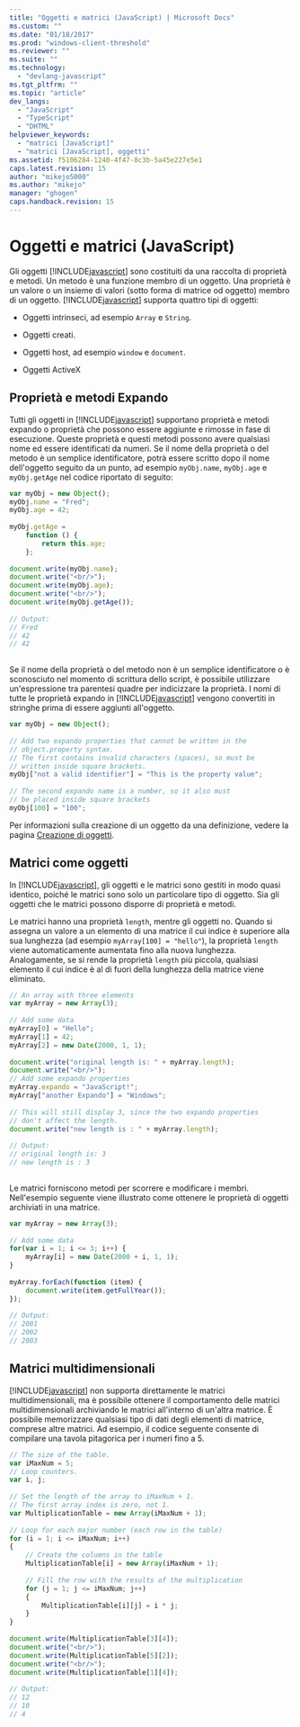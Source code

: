 ```yaml
---
title: "Oggetti e matrici (JavaScript) | Microsoft Docs"
ms.custom: ""
ms.date: "01/18/2017"
ms.prod: "windows-client-threshold"
ms.reviewer: ""
ms.suite: ""
ms.technology: 
  - "devlang-javascript"
ms.tgt_pltfrm: ""
ms.topic: "article"
dev_langs: 
  - "JavaScript"
  - "TypeScript"
  - "DHTML"
helpviewer_keywords: 
  - "matrici [JavaScript]"
  - "matrici [JavaScript], oggetti"
ms.assetid: f5106284-1240-4f47-8c3b-5a45e227e5e1
caps.latest.revision: 15
author: "mikejo5000"
ms.author: "mikejo"
manager: "ghogen"
caps.handback.revision: 15
---
```

# Oggetti e matrici (JavaScript)
Gli oggetti [!INCLUDE[javascript](../javascript/includes/javascript-md.md)] sono costituiti da una raccolta di proprietà e metodi.  Un metodo è una funzione membro di un oggetto.  Una proprietà è un valore o un insieme di valori \(sotto forma di matrice od oggetto\) membro di un oggetto.  [!INCLUDE[javascript](../javascript/includes/javascript-md.md)] supporta quattro tipi di oggetti:  
  
-   Oggetti intrinseci, ad esempio `Array` e `String`.  
  
-   Oggetti creati.  
  
-   Oggetti host, ad esempio `window` e `document`.  
  
-   Oggetti ActiveX  
  
## Proprietà e metodi Expando  
 Tutti gli oggetti in [!INCLUDE[javascript](../javascript/includes/javascript-md.md)] supportano proprietà e metodi expando o proprietà che possono essere aggiunte e rimosse in fase di esecuzione.  Queste proprietà e questi metodi possono avere qualsiasi nome ed essere identificati da numeri.  Se il nome della proprietà o del metodo è un semplice identificatore, potrà essere scritto dopo il nome dell'oggetto seguito da un punto, ad esempio `myObj.name`, `myObj.age` e `myObj.getAge` nel codice riportato di seguito:  
  
```javascript  
var myObj = new Object();  
myObj.name = "Fred";  
myObj.age = 42;  
  
myObj.getAge =   
    function () {  
        return this.age;  
    };  
  
document.write(myObj.name);  
document.write("<br/>");  
document.write(myObj.age);  
document.write("<br/>");  
document.write(myObj.getAge());  
  
// Output:  
// Fred  
// 42  
// 42  
  
```  
  
 Se il nome della proprietà o del metodo non è un semplice identificatore o è sconosciuto nel momento di scrittura dello script, è possibile utilizzare un'espressione tra parentesi quadre per indicizzare la proprietà.  I nomi di tutte le proprietà expando in [!INCLUDE[javascript](../javascript/includes/javascript-md.md)] vengono convertiti in stringhe prima di essere aggiunti all'oggetto.  
  
```javascript  
var myObj = new Object();  
  
// Add two expando properties that cannot be written in the  
// object.property syntax.  
// The first contains invalid characters (spaces), so must be  
// written inside square brackets.  
myObj["not a valid identifier"] = "This is the property value";  
  
// The second expando name is a number, so it also must  
// be placed inside square brackets  
myObj[100] = "100";  
```  
  
 Per informazioni sulla creazione di un oggetto da una definizione, vedere la pagina [Creazione di oggetti](../javascript/creating-objects-javascript.md).  
  
## Matrici come oggetti  
 In [!INCLUDE[javascript](../javascript/includes/javascript-md.md)], gli oggetti e le matrici sono gestiti in modo quasi identico, poiché le matrici sono solo un particolare tipo di oggetto.  Sia gli oggetti che le matrici possono disporre di proprietà e metodi.  
  
 Le matrici hanno una proprietà `length`, mentre gli oggetti no.  Quando si assegna un valore a un elemento di una matrice il cui indice è superiore alla sua lunghezza \(ad esempio `myArray[100] = "hello"`\), la proprietà `length` viene automaticamente aumentata fino alla nuova lunghezza.  Analogamente, se si rende la proprietà `length` più piccola, qualsiasi elemento il cui indice è al di fuori della lunghezza della matrice viene eliminato.  
  
```javascript  
// An array with three elements  
var myArray = new Array(3);  
  
// Add some data  
myArray[0] = "Hello";  
myArray[1] = 42;  
myArray[2] = new Date(2000, 1, 1);  
  
document.write("original length is: " + myArray.length);  
document.write("<br/>");  
// Add some expando properties  
myArray.expando = "JavaScript!";  
myArray["another Expando"] = "Windows";  
  
// This will still display 3, since the two expando properties  
// don't affect the length.  
document.write("new length is : " + myArray.length);  
  
// Output:  
// original length is: 3  
// new length is : 3  
  
```  
  
 Le matrici forniscono metodi per scorrere e modificare i membri.  Nell'esempio seguente viene illustrato come ottenere le proprietà di oggetti archiviati in una matrice.  
  
```javascript  
var myArray = new Array(3);  
  
// Add some data  
for(var i = 1; i <= 3; i++) {  
    myArray[i] = new Date(2000 + i, 1, 1);  
}  
  
myArray.forEach(function (item) {  
    document.write(item.getFullYear());  
});  
  
// Output:  
// 2001  
// 2002  
// 2003  
```  
  
## Matrici multidimensionali  
 [!INCLUDE[javascript](../javascript/includes/javascript-md.md)] non supporta direttamente le matrici multidimensionali, ma è possibile ottenere il comportamento delle matrici multidimensionali archiviando le matrici all'interno di un'altra matrice. È possibile memorizzare qualsiasi tipo di dati degli elementi di matrice, comprese altre matrici. Ad esempio, il codice seguente consente di compilare una tavola pitagorica per i numeri fino a 5.  
  
```javascript  
// The size of the table.  
var iMaxNum = 5;  
// Loop counters.  
var i, j;  
  
// Set the length of the array to iMaxNum + 1.   
// The first array index is zero, not 1.  
var MultiplicationTable = new Array(iMaxNum + 1);  
  
// Loop for each major number (each row in the table)  
for (i = 1; i <= iMaxNum; i++)  
{  
    // Create the columns in the table  
    MultiplicationTable[i] = new Array(iMaxNum + 1);  
  
    // Fill the row with the results of the multiplication  
    for (j = 1; j <= iMaxNum; j++)  
    {  
        MultiplicationTable[i][j] = i * j;  
    }  
}  
  
document.write(MultiplicationTable[3][4]);  
document.write("<br/>");   
document.write(MultiplicationTable[5][2]);  
document.write("<br/>");  
document.write(MultiplicationTable[1][4]);  
  
// Output:  
// 12  
// 10  
// 4  
  
```